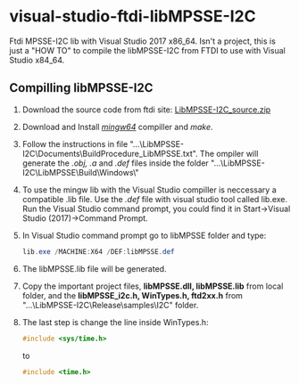 # visual-studio-ftdi-libMPSSE-I2C
Ftdi MPSSE-I2C lib with Visual Studio 2017 x86_64. Isn't a project, this is just a "HOW TO" to compile the libMPSSE-I2C from FTDI to use with Visual Studio x84_64.

## Compilling libMPSSE-I2C

1. Download the source code from ftdi site: [LibMPSSE-I2C_source.zip](https://www.ftdichip.cn/Support/SoftwareExamples/MPSSE/LibMPSSE-I2C/LibMPSSE-I2C_source.zip)

2. Download and Install [*mingw64*](http://www.mingw.org) compiller and *make*.

3. Follow the instructions in file "...\LibMPSSE-I2C\Documents\BuildProcedure_LibMPSSE.txt". The ompiler will generate the *.obj, .a* and *.def* files inside the folder "...\LibMPSSE-I2C\LibMPSSE\Build\Windows\\"

4. To use the mingw lib with the Visual Studio compiller is neccessary a compatible .lib file. Use the *.def* file with visual studio tool called lib.exe. Run the Visual Studio command prompt, you could find it in Start->Visual Studio (2017)->Command Prompt.

5. In Visual Studio command prompt go to libMPSSE folder and type:

   ```powershell
   lib.exe /MACHINE:X64 /DEF:libMPSSE.def
   ```

6. The libMPSSE.lib file will be generated.

7. Copy the important project files, **libMPSSE.dll, libMPSSE.lib** from local folder, and the  **libMPSSE_i2c.h, WinTypes.h, ftd2xx.h** from "...\LibMPSSE-I2C\Release\samples\I2C" folder.

8. The last step is change the line inside WinTypes.h:

	```c
   #include <sys/time.h>
	```
   to 
   ```c
   #include <time.h>
   ```
